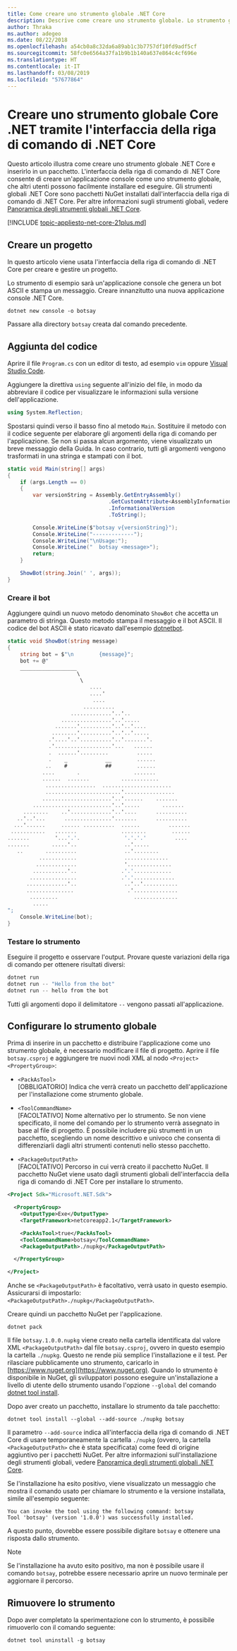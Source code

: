 ```yaml
---
title: Come creare uno strumento globale .NET Core
description: Descrive come creare uno strumento globale. Lo strumento globale è un'applicazione console installata tramite l'interfaccia della riga di comando di .NET Core.
author: Thraka
ms.author: adegeo
ms.date: 08/22/2018
ms.openlocfilehash: a54cb0a8c32da6a89ab1c3b7757df10fd9adf5cf
ms.sourcegitcommit: 58fc0e6564a37fa1b9b1b140a637e864c4cf696e
ms.translationtype: HT
ms.contentlocale: it-IT
ms.lasthandoff: 03/08/2019
ms.locfileid: "57677864"
---
```

# <a name="create-a-net-core-global-tool-using-the-net-core-cli"></a>Creare uno strumento globale Core .NET tramite l'interfaccia della riga di comando di .NET Core

Questo articolo illustra come creare uno strumento globale .NET Core e inserirlo in un pacchetto. L'interfaccia della riga di comando di .NET Core consente di creare un'applicazione console come uno strumento globale, che altri utenti possono facilmente installare ed eseguire. Gli strumenti globali .NET Core sono pacchetti NuGet installati dall'interfaccia della riga di comando di .NET Core. Per altre informazioni sugli strumenti globali, vedere [Panoramica degli strumenti globali .NET Core](global-tools.md).

[!INCLUDE [topic-appliesto-net-core-21plus.md](../../../includes/topic-appliesto-net-core-21plus.md)]

## <a name="create-a-project"></a>Creare un progetto

In questo articolo viene usata l'interfaccia della riga di comando di .NET Core per creare e gestire un progetto.

Lo strumento di esempio sarà un'applicazione console che genera un bot ASCII e stampa un messaggio. Creare innanzitutto una nuova applicazione console .NET Core.

```console
dotnet new console -o botsay
```

Passare alla directory `botsay` creata dal comando precedente.

## <a name="add-the-code"></a>Aggiunta del codice

Aprire il file `Program.cs` con un editor di testo, ad esempio `vim` oppure [Visual Studio Code](https://code.visualstudio.com/).

Aggiungere la direttiva `using` seguente all'inizio del file, in modo da abbreviare il codice per visualizzare le informazioni sulla versione dell'applicazione.

```csharp
using System.Reflection;
```

Spostarsi quindi verso il basso fino al metodo `Main`. Sostituire il metodo con il codice seguente per elaborare gli argomenti della riga di comando per l'applicazione. Se non si passa alcun argomento, viene visualizzato un breve messaggio della Guida. In caso contrario, tutti gli argomenti vengono trasformati in una stringa e stampati con il bot.

```csharp
static void Main(string[] args)
{
    if (args.Length == 0)
    {
        var versionString = Assembly.GetEntryAssembly()
                                .GetCustomAttribute<AssemblyInformationalVersionAttribute>()
                                .InformationalVersion
                                .ToString();

        Console.WriteLine($"botsay v{versionString}");
        Console.WriteLine("-------------");
        Console.WriteLine("\nUsage:");
        Console.WriteLine("  botsay <message>");
        return;
    }

    ShowBot(string.Join(' ', args));
}
```

### <a name="create-the-bot"></a>Creare il bot

Aggiungere quindi un nuovo metodo denominato `ShowBot` che accetta un parametro di stringa. Questo metodo stampa il messaggio e il bot ASCII. Il codice del bot ASCII è stato ricavato dall'esempio [dotnetbot](https://github.com/dotnet/core/blob/master/samples/dotnetsay/Program.cs).

```csharp
static void ShowBot(string message)
{
    string bot = $"\n        {message}";
    bot += @"
    __________________
                      \
                       \
                          ....
                          ....'
                           ....
                        ..........
                    .............'..'..
                 ................'..'.....
               .......'..........'..'..'....
              ........'..........'..'..'.....
             .'....'..'..........'..'.......'.
             .'..................'...   ......
             .  ......'.........         .....
             .    _            __        ......
            ..    #            ##        ......
           ....       .                 .......
           ......  .......          ............
            ................  ......................
            ........................'................
           ......................'..'......    .......
        .........................'..'.....       .......
     ........    ..'.............'..'....      ..........
   ..'..'...      ...............'.......      ..........
  ...'......     ...... ..........  ......         .......
 ...........   .......              ........        ......
.......        '...'.'.              '.'.'.'         ....
.......       .....'..               ..'.....
   ..       ..........               ..'........
          ............               ..............
         .............               '..............
        ...........'..              .'.'............
       ...............              .'.'.............
      .............'..               ..'..'...........
      ...............                 .'..............
       .........                        ..............
        .....
";
    Console.WriteLine(bot);
}
```

### <a name="test-the-tool"></a>Testare lo strumento

Eseguire il progetto e osservare l'output. Provare queste variazioni della riga di comando per ottenere risultati diversi:

```csharp
dotnet run
dotnet run -- "Hello from the bot"
dotnet run -- hello from the bot
```

Tutti gli argomenti dopo il delimitatore `--` vengono passati all'applicazione.

## <a name="setup-the-global-tool"></a>Configurare lo strumento globale

Prima di inserire in un pacchetto e distribuire l'applicazione come uno strumento globale, è necessario modificare il file di progetto. Aprire il file `botsay.csproj` e aggiungere tre nuovi nodi XML al nodo `<Project><PropertyGroup>`:

- `<PackAsTool>`\
[OBBLIGATORIO] Indica che verrà creato un pacchetto dell'applicazione per l'installazione come strumento globale.

- `<ToolCommandName>`\
[FACOLTATIVO] Nome alternativo per lo strumento. Se non viene specificato, il nome del comando per lo strumento verrà assegnato in base al file di progetto. È possibile includere più strumenti in un pacchetto, scegliendo un nome descrittivo e univoco che consenta di differenziarli dagli altri strumenti contenuti nello stesso pacchetto.

- `<PackageOutputPath>`\
[FACOLTATIVO] Percorso in cui verrà creato il pacchetto NuGet. Il pacchetto NuGet viene usato dagli strumenti globali dell'interfaccia della riga di comando di .NET Core per installare lo strumento.

```xml
<Project Sdk="Microsoft.NET.Sdk">

  <PropertyGroup>
    <OutputType>Exe</OutputType>
    <TargetFramework>netcoreapp2.1</TargetFramework>

    <PackAsTool>true</PackAsTool>
    <ToolCommandName>botsay</ToolCommandName>
    <PackageOutputPath>./nupkg</PackageOutputPath>

  </PropertyGroup>

</Project>
```

Anche se `<PackageOutputPath>` è facoltativo, verrà usato in questo esempio. Assicurarsi di impostarlo: `<PackageOutputPath>./nupkg</PackageOutputPath>`.

Creare quindi un pacchetto NuGet per l'applicazione.

```console
dotnet pack
```

Il file `botsay.1.0.0.nupkg` viene creato nella cartella identificata dal valore XML `<PackageOutputPath>` dal file `botsay.csproj`, ovvero in questo esempio la cartella `./nupkg`. Questo ne rende più semplice l'installazione e il test. Per rilasciare pubblicamente uno strumento, caricarlo in [https://www.nuget.org](https://www.nuget.org). Quando lo strumento è disponibile in NuGet, gli sviluppatori possono eseguire un'installazione a livello di utente dello strumento usando l'opzione `--global` del comando [dotnet tool install](dotnet-tool-install.md).

Dopo aver creato un pacchetto, installare lo strumento da tale pacchetto:

```console
dotnet tool install --global --add-source ./nupkg botsay
```

Il parametro `--add-source` indica all'interfaccia della riga di comando di .NET Core di usare temporaneamente la cartella `./nupkg` (ovvero, la cartella `<PackageOutputPath>` che è stata specificata) come feed di origine aggiuntivo per i pacchetti NuGet. Per altre informazioni sull'installazione degli strumenti globali, vedere [Panoramica degli strumenti globali .NET Core](global-tools.md).

Se l'installazione ha esito positivo, viene visualizzato un messaggio che mostra il comando usato per chiamare lo strumento e la versione installata, simile all'esempio seguente:

```
You can invoke the tool using the following command: botsay
Tool 'botsay' (version '1.0.0') was successfully installed.
```

A questo punto, dovrebbe essere possibile digitare `botsay` e ottenere una risposta dallo strumento.

> [!NOTE]
> Se l'installazione ha avuto esito positivo, ma non è possibile usare il comando `botsay`, potrebbe essere necessario aprire un nuovo terminale per aggiornare il percorso.

## <a name="remove-the-tool"></a>Rimuovere lo strumento

Dopo aver completato la sperimentazione con lo strumento, è possibile rimuoverlo con il comando seguente:

```console
dotnet tool uninstall -g botsay
```

